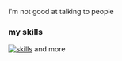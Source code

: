 i'm not good at talking to people  
### my skills  
[![skills](https://skillicons.dev/icons?i=nodejs,lua,c,rust,python)](https://skillicons.dev) and more
